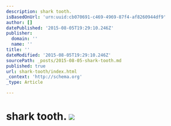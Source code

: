 ```yaml
---
description: shark tooth.
isBasedOnUrl: 'urn:uuid:cb070691-c469-4969-87f4-af8260944df9'
author: []
datePublished: '2015-08-05T19:29:10.246Z'
publisher:
  domain: ''
  name: ''
title: ''
dateModified: '2015-08-05T19:29:10.246Z'
sourcePath: _posts/2015-08-05-shark-tooth.md
published: true
url: shark-tooth/index.html
_context: 'http://schema.org'
_type: Article

---
```

# shark tooth. ![](https://the-grid-user-content.s3-us-west-2.amazonaws.com/9f9f7506-de9a-42e7-bc66-5d18465ab69e.png)